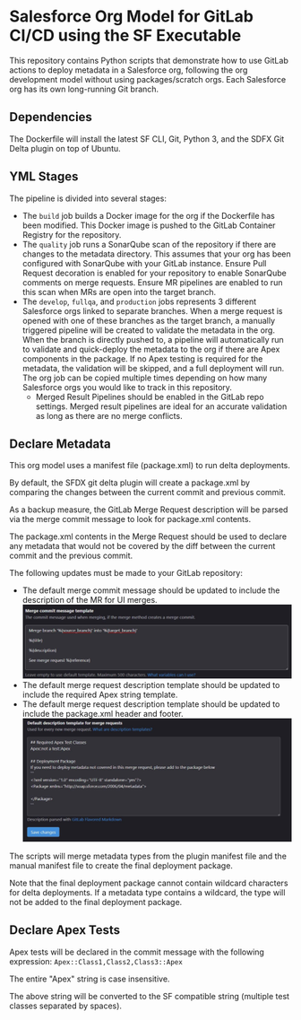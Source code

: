 # Salesforce Org Model for GitLab CI/CD using the SF Executable
This repository contains Python scripts that demonstrate how to use GitLab actions to deploy metadata in a Salesforce org, following the org development model without using packages/scratch orgs. Each Salesforce org has its own long-running Git branch.

## Dependencies

The Dockerfile will install the latest SF CLI, Git, Python 3, and the SDFX Git Delta plugin on top of Ubuntu.

## YML Stages

The pipeline is divided into several stages:

- The `build` job builds a Docker image for the org if the Dockerfile has been modified. This Docker image is pushed to the GitLab Container Registry for the repository.
- The `quality` job runs a SonarQube scan of the repository if there are changes to the metadata directory. This assumes that your org has been configured with SonarQube with your GitLab instance. Ensure Pull Request decoration is enabled for your repository to enable SonarQube comments on merge requests. Ensure MR pipelines are enabled to run this scan when MRs are open into the target branch.
- The `develop`, `fullqa`, and `production` jobs represents 3 different Salesforce orgs linked to separate branches. When a merge request is opened with one of these branches as the target branch, a manually triggered pipeline will be created to validate the metadata in the org. When the branch is directly pushed to, a pipeline will automatically run to validate and quick-deploy the metadata to the org if there are Apex components in the package. If no Apex testing is required for the metadata, the validation will be skipped, and a full deployment will run. The org job can be copied multiple times depending on how many Salesforce orgs you would like to track in this repository.
    - Merged Result Pipelines should be enabled in the GitLab repo settings. Merged result pipelines are ideal for an accurate validation as long as there are no merge conflicts.


## Declare Metadata

This org model uses a manifest file (package.xml) to run delta deployments.

By default, the SFDX git delta plugin will create a package.xml by comparing the changes between the current commit and previous commit.

As a backup measure, the GitLab Merge Request description will be parsed via the merge commit message to look for package.xml contents.

The package.xml contents in the Merge Request should be used to declare any metadata that would not be covered by the diff between the current commit and the previous commit.

The following updates must be made to your GitLab repository:
- The default merge commit message should be updated to include the description of the MR for UI merges.
![Merge Request Commit Message Template](mr-commit-message-template.JPG)
- The default merge request description template should be updated to include the required Apex string template.
- The default merge request description template should be updated to include the package.xml header and footer.
![Default Merge Request Description](default-mr-description.JPG)

The scripts will merge metadata types from the plugin manifest file and the manual manifest file to create the final deployment package.

Note that the final deployment package cannot contain wildcard characters for delta deployments. 
If a metadata type contains a wildcard, the type will not be added to the final deployment package.

## Declare Apex Tests
Apex tests will be declared in the commit message with the following expression:
`Apex::Class1,Class2,Class3::Apex`

The entire "Apex" string is case insensitive.

The above string will be converted to the SF compatible string (multiple test classes separated by spaces).
